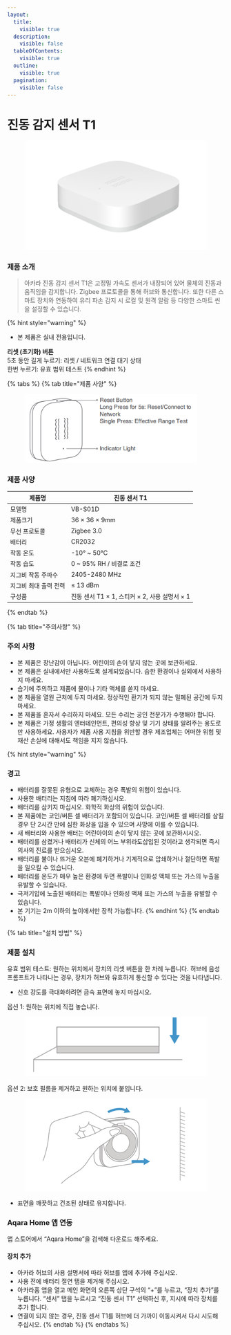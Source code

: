 ```yaml
---
layout:
  title:
    visible: true
  description:
    visible: false
  tableOfContents:
    visible: true
  outline:
    visible: true
  pagination:
    visible: false
---
```


# 진동 감지 센서 T1

<figure><img src="../.gitbook/assets/vibrationt1.png" alt=""><figcaption></figcaption></figure>

### 제품 소개

> 아카라 진동 감지 센서 T1은 고정밀 가속도 센서가 내장되어 있어 물체의 진동과 움직임을 감지합니다. Zigbee 프로토콜을 통해 허브와 통신합니다. 또한 다른 스마트 장치와 연동하여 유리 파손 감지 시 로컬 및 원격 알람 등 다양한 스마트 씬을 설정할 수 있습니다.&#x20;

{% hint style="warning" %}
* 본 제품은 실내 전용입니다.

**리셋 (초기화) 버튼**\
5초 동안 길게 누르기: 리셋 / 네트워크 연결 대기 상태\
한번 누르기: 유효 범위 테스트
{% endhint %}

{% tabs %}
{% tab title="제품 사양" %}
<figure><img src="../.gitbook/assets/image (112).png" alt=""><figcaption></figcaption></figure>

### 제품 사양

| 제품명          | 진동 센서 T1                          |
| ------------ | --------------------------------- |
| 모델명          | VB-S01D                           |
| 제품크기         | 36 × 36 × 9mm                     |
| 무선 프로토콜      | Zigbee 3.0                        |
| 배터리          | CR2032                            |
| 작동 온도        | -10° \~ 50°C                      |
| 작동 습도        | 0 \~ 95% RH / 비결로 조건              |
| 지그비 작동 주파수   | 2405-2480 MHz                     |
| 지그비 최대 출력 전력 | ≤ 13 dBm                          |
| 구성품          | 진동 센서 T1 × 1, 스티커 × 2, 사용 설명서 × 1 |
{% endtab %}

{% tab title="주의사항" %}
### 주의 사항

* 본 제품은 장난감이 아닙니다. 어린이의 손이 닿지 않는 곳에 보관하세요.&#x20;
* 본 제품은 실내에서만 사용하도록 설계되었습니다. 습한 환경이나 실외에서 사용하지 마세요.&#x20;
* 습기에 주의하고 제품에 물이나 기타 액체를 쏟지 마세요.&#x20;
* 본 제품을 열원 근처에 두지 마세요. 정상적인 환기가 되지 않는 밀폐된 공간에 두지 마세요.&#x20;
* 본 제품을 혼자서 수리하지 마세요. 모든 수리는 공인 전문가가 수행해야 합니다.&#x20;
* 본 제품은 가정 생활의 엔터테인먼트, 편의성 향상 및 기기 상태를 알려주는 용도로만 사용하세요. 사용자가 제품 사용 지침을 위반할 경우 제조업체는 어떠한 위험 및 재산 손실에 대해서도 책임을 지지 않습니다.

{% hint style="warning" %}
### 경고

* 배터리를 잘못된 유형으로 교체하는 경우 폭발의 위험이 있습니다.
* 사용한 배터리는 지침에 따라 폐기하십시오.
* 배터리를 삼키지 마십시오. 화학적 화상의 위험이 있습니다.
* 본 제품에는 코인/버튼 셀 배터리가 포함되어 있습니다. 코인/버튼 셀 배터리를 삼킬 경우 단 2시간 만에 심한 화상을 입을 수 있으며 사망에 이를 수 있습니다.
* 새 배터리와 사용한 배터는 어린아이의 손이 닿지 않는 곳에 보관하시시오.
* 배터리를 삼켰거나 배터리가 신체의 어느 부위라도삽입된 것이라고 생각되면 즉시 의사의 진료를 받으십시오.
* 배터리를 불이나 뜨거운 오븐에 폐기하거나 기계적으로 압쇄하거나 절단하면 폭발을 일으킬 수 있습니다.
* 배터리를 온도가 매우 높은 환경에 두면 폭발이나 인화성 액체 또는 가스의 누출을 유발할 수 있습니다.
* 극저기압에 노출된 배터리는 폭발이나 인화성 액체 또는 가스의 누출을 유발할 수 있습니다.
* 본 기기는 2m 이하의 높이에서만 장착 가능합니다.
{% endhint %}
{% endtab %}

{% tab title="설치 방법" %}
### 제품 설치

유효 범위 테스트: 원하는 위치에서 장치의 리셋 버튼을 한 차례 누릅니다. 허브에 음성 프롬프트가 나타나는 경우, 장치가 허브와 유효하게 통신할 수 있다는 것을 나타냅니다.

* 신호 강도를 극대화하려면 금속 표면에 놓지 마십시오.

옵션 1: 원하는 위치에 직접 놓습니다.

<figure><img src="../.gitbook/assets/image (113).png" alt=""><figcaption></figcaption></figure>

옵션 2: 보호 필름을 제거하고 원하는 위치에 붙입니다.

<figure><img src="../.gitbook/assets/image (114).png" alt=""><figcaption></figcaption></figure>

* 표면을 깨끗하고 건조된 상태로 유지합니다.

### Aqara Home 앱 연동

앱 스토어에서 “Aqara Home”을 검색해 다운로드 해주세요.

#### 장치 추가

* 아카라 허브의 사용 설명서에 따라 허브를 앱에 추가해 주십시오.
* 사용 전에 배터리 절연 탭을 제거해 주십시오.
* 아카라홈 앱을 열고 메인 화면의 오른쪽 상단 구석의 “+”를 누르고, “장치 추가”를 누릅니다. “센서” 탭을 누르시고 “진동 센서 T1” 선택하신 후, 지시에 따라 장치를 추가 합니다.
* 연결이 되지 않는 경우, 진동 센서 T1를 허브에 더 가까이 이동시켜서 다시 시도해 주십시오.
{% endtab %}
{% endtabs %}
